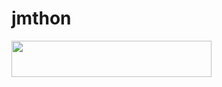 # jmthon

<p align="left"><a href="https://heroku.com/deploy?template=https://github.c-AR/r
  oz"> <img src="https://img.shields.io/badge/Deploy%20To%20Heroku-purple?style=for-the-badge&logo=heroku" width="320" height="58.45"/></a></p>
